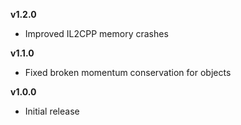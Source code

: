 **v1.2.0**
- Improved IL2CPP memory crashes

**v1.1.0**
- Fixed broken momentum conservation for objects

**v1.0.0**
- Initial release
